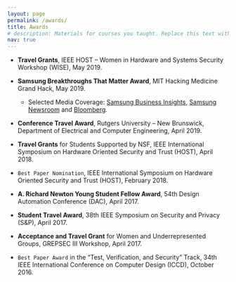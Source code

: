 ```yaml
---
layout: page
permalink: /awards/
title: Awards
# description: Materials for courses you taught. Replace this text with your description.
nav: true
---
```


<!-- For now, this page is assumed to be a static description of your courses. You can convert it to a collection similar to `_projects/` so that you can have a dedicated page for each course.

Organize your courses by years, topics, or universities, however you like! -->


- <b>Travel Grants</b>, IEEE HOST – Women in Hardware and Systems Security Workshop (WISE), May 2019.

- <b>Samsung Breakthroughs That Matter Award</b>, MIT Hacking Medicine Grand Hack, May 2019.
  - Selected Media Coverage: [Samsung Business Insights](https://insights.samsung.com/2019/05/17/how-to-bring-secure-cancer-predicting-ai-tools-to-market-faster/), [Samsung Newsroom](https://news.samsung.com/us/samsung-veterans-affairs-mit-hacking-medicine-grand-hack-breakthroughs-that-matter-awards-veterans-health-solutions/) and [Bloomberg](https://www.bloomberg.com/press-releases/2019-05-07/samsung-department-of-veterans-affairs-and-mit-present-breakthroughs-that-matter-awards-for-innovative-veterans-health).


- <b>Conference Travel Award</b>, Rutgers University – New Brunswick, Department of Electrical and Computer Engineering, April 2019.

- <b>Travel Grants</b> for Students Supported by NSF, IEEE International Symposium on Hardware Oriented Security and Trust (HOST), April 2018.

- `Best Paper Nomination`, IEEE International Symposium on Hardware Oriented Security and Trust (HOST), February 2018.

- <b>A. Richard Newton Young Student Fellow Award</b>, 54th Design Automation Conference (DAC), April 2017.

- <b>Student Travel Award</b>, 38th IEEE Symposium on Security and Privacy (S&P), April 2017. 

- <b>Acceptance and Travel Grant</b> for Women and Underrepresented Groups, GREPSEC III Workshop, April 2017. 

- `Best Paper Award` in the “Test, Verification, and Security” Track, 34th IEEE International Conference on Computer Design (ICCD), October 2016. 
